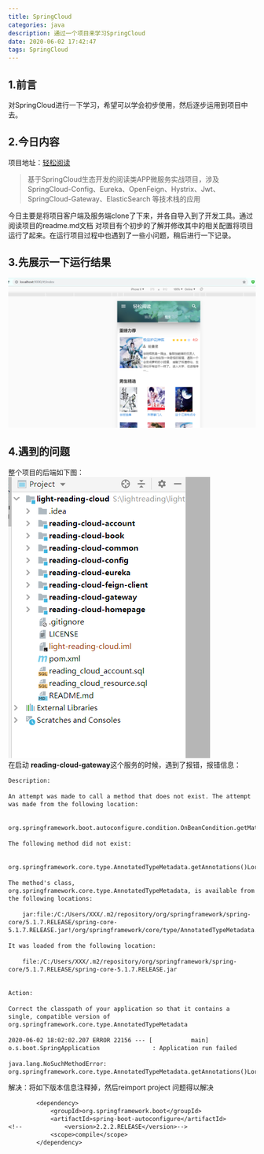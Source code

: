 ```yaml
---
title: SpringCloud
categories: java
description: 通过一个项目来学习SpringCloud
date: 2020-06-02 17:42:47
tags: SpringCloud
---
```

## 1.前言

对SpringCloud进行一下学习，希望可以学会初步使用，然后逐步运用到项目中去。

## 2.今日内容
项目地址：[轻松阅读](https://github.com/Zealon159/light-reading-cloud)     
 >基于SpringCloud生态开发的阅读类APP微服务实战项目，涉及 SpringCloud-Config、Eureka、OpenFeign、Hystrix、Jwt、SpringCloud-Gateway、ElasticSearch 等技术栈的应用  

今日主要是将项目客户端及服务端clone了下来，并各自导入到了开发工具。通过阅读项目的readme.md文档
对项目有个初步的了解并修改其中的相关配置将项目运行了起来。在运行项目过程中也遇到了一些小问题，稍后进行一下记录。

## 3.先展示一下运行结果

![socket](https://raw.githubusercontent.com/jianlong-sun/PicBed/main/img/202112141941055.png)
<!--more-->

## 4.遇到的问题
整个项目的后端如下图：  
![socket](https://raw.githubusercontent.com/jianlong-sun/PicBed/main/img/202112141941199.png)  
在启动 **reading-cloud-gateway**这个服务的时候，遇到了报错，报错信息：
```
Description:

An attempt was made to call a method that does not exist. The attempt was made from the following location:

    org.springframework.boot.autoconfigure.condition.OnBeanCondition.getMatchOutcome(OnBeanCondition.java:114)

The following method did not exist:

    org.springframework.core.type.AnnotatedTypeMetadata.getAnnotations()Lorg/springframework/core/annotation/MergedAnnotations;

The method's class, org.springframework.core.type.AnnotatedTypeMetadata, is available from the following locations:

    jar:file:/C:/Users/XXX/.m2/repository/org/springframework/spring-core/5.1.7.RELEASE/spring-core-5.1.7.RELEASE.jar!/org/springframework/core/type/AnnotatedTypeMetadata.class

It was loaded from the following location:

    file:/C:/Users/XXX/.m2/repository/org/springframework/spring-core/5.1.7.RELEASE/spring-core-5.1.7.RELEASE.jar


Action:

Correct the classpath of your application so that it contains a single, compatible version of org.springframework.core.type.AnnotatedTypeMetadata

2020-06-02 18:02:02.207 ERROR 22156 --- [           main] o.s.boot.SpringApplication               : Application run failed

java.lang.NoSuchMethodError: org.springframework.core.type.AnnotatedTypeMetadata.getAnnotations()Lorg/springframework/core/annotation/MergedAnnotations;

```
解决：将如下版本信息注释掉，然后reimport project 问题得以解决
```
        <dependency>
            <groupId>org.springframework.boot</groupId>
            <artifactId>spring-boot-autoconfigure</artifactId>
<!--            <version>2.2.2.RELEASE</version>-->
            <scope>compile</scope>
        </dependency>
```